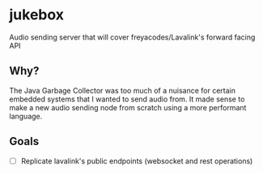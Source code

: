 # jukebox
Audio sending server that will cover freyacodes/Lavalink's forward facing API

## Why?
The Java Garbage Collector was too much of a nuisance for certain embedded systems that I wanted to send audio from. It made sense to make a new audio sending node from scratch using a more performant language.

## Goals
- [ ] Replicate lavalink's public endpoints (websocket and rest operations)